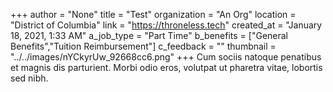 +++
author = "None"
title = "Test"
organization = "An Org"
location = "District of Columbia"
link = "https://throneless.tech"
created_at = "January 18, 2021, 1:33 AM"
a_job_type = "Part Time"
b_benefits = ["General Benefits","Tuition Reimbursement"]
c_feedback = ""
thumbnail = "../../images/nYCkyrUw_92668cc6.png"
+++
Cum sociis natoque penatibus et magnis dis parturient. Morbi odio eros, volutpat ut pharetra vitae, lobortis sed nibh.